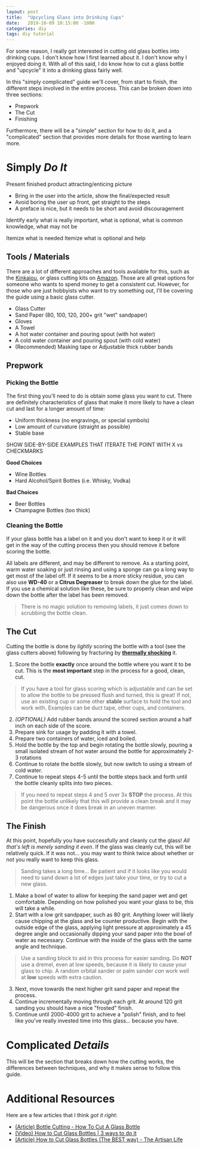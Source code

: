 ```yaml
---
layout: post
title:  "Upcycling Glass into Drinking Cups"
date:   2019-10-09 10:15:00 -1000
categories: diy
tags: diy tutorial
---
```

For some reason, I really got interested in cutting old glass bottles into
drinking cups.
I don't know how I first learned about it.
I don't know why I enjoyed doing it.
With all of this said, I do know how to cut a glass bottle and "upcycle" it
into a drinking glass fairly well.

In this "simply complicated" guide we'll cover, from start to finish, the
different steps involved in the entire process. This can be broken down into
three sections:

- Prepwork
- The Cut
- Finishing

Furthermore, there will be a "simple" section for how to do it, and a
"complicated" section that provides more details for those wanting to learn
more.

# Simply _Do It_
Present finished product attracting/enticing picture
- Bring in the user into the article, show the final/expected result
- Avoid boring the user up front, get straight to the steps
- A preface is nice, but it needs to be short and avoid discouragement

Identify early what is really important, what is optional, what is common knowledge, what may not be


Itemize what is needed
Itemize what is optional and help

## Tools / Materials
There are a lot of different approaches and tools available for this, such
as the [Kinkajou](https://www.bottlecutting.com), or glass cutting kits on
[Amazon](https://www.amazon.com/Bottle-Cutter-Cutting-Glasses-Included/dp/B07PZ7JTKY/ref=asc_df_B07PZ7JTKY/?tag=hyprod-20&linkCode=df0&hvadid=343985429020&hvpos=1o4&hvnetw=g&hvrand=18261913705392091385&hvpone=&hvptwo=&hvqmt=&hvdev=c&hvdvcmdl=&hvlocint=&hvlocphy=9032812&hvtargid=aud-829758849484:pla-797949723557&psc=1&tag=&ref=&adgrpid=64633019210&hvpone=&hvptwo=&hvadid=343985429020&hvpos=1o4&hvnetw=g&hvrand=18261913705392091385&hvqmt=&hvdev=c&hvdvcmdl=&hvlocint=&hvlocphy=9032812&hvtargid=aud-829758849484:pla-797949723557). Those are all great options for someone who wants to spend money to get
a consistent cut. However, for those who are just hobbyists who want to try
something out, I'll be covering the guide using a basic glass cutter.

- Glass Cutter
- Sand Paper (80, 100, 120, 200+ grit "wet" sandpaper)
- Gloves
- A Towel
- A hot water container and pouring spout (with hot water)
- A cold water container and pouring spout (with cold water)
- (Recommended) Masking tape or Adjustable thick rubber bands

## Prepwork
### Picking the Bottle
The first thing you'll need to do is obtain some glass you want to cut. There
are definitely characteristics of glass that make it more likely to have a clean
cut and last for a longer amount of time:
- Uniform thickness (no engravings, or special symbols)
- Low amount of curvature (straight as possible)
- Stable base

SHOW SIDE-BY-SIDE EXAMPLES THAT ITERATE THE POINT WITH X vs CHECKMARKS

**Good Choices**
- Wine Bottles
- Hard Alcohol/Spirit Bottles (i.e. Whisky, Vodka)

**Bad Choices**
- Beer Bottles
- Champagne Bottles (too thick)

### Cleaning the Bottle
If your glass bottle has a label on it and you don't want to keep it or it will
get in the way of the cutting process then you should remove it before scoring
the bottle.

All labels are different, and may be different to remove. As a starting point,
warm water soaking or just rinsing and using a sponge can go a long way to get
most of the label off. If it seems to be a more sticky residue, you can also use
**WD-40** or a **Citrus Degreaser** to break down the glue for the label. If
you use a chemical solution like these, be sure to properly clean and wipe down
the bottle after the label has been removed.

> There is no magic solution to removing labels, it just comes down to scrubbing
> the bottle clean.

## The Cut
Cutting the bottle is done by _lightly_ scoring the bottle with a tool (see
the glass cutters above) following by fracturing by
**[thermally shocking](https://en.wikipedia.org/wiki/Thermal_shock)** it.

1. Score the bottle **exactly** once around the bottle where you want it to be
cut. This is the **most important** step in the process for a good, clean, cut.

> If you have a tool for glass scoring which is adjustable and can be set to
> allow the bottle to be pressed flush and turned, this is great! If not, use
> an existing cup or some other **stable** surface to hold the tool and work
> with. Examples can be duct tape, other cups, and containers.

2. _(OPTIONAL)_ Add rubber bands around the scored section around a half inch
on each side of the score.
3. Prepare sink for usage by padding it with a towel.
3. Prepare two containers of water, iced and boiled.
4. Hold the bottle by the top and begin rotating the bottle slowly, pouring a
small isolated stream of hot water around the bottle for approximately 2-3
rotations
5. Continue to rotate the bottle slowly, but now switch to using a stream of
cold water.
6. Continue to repeat steps 4-5 until the bottle steps back and forth until the
bottle cleanly splits into two pieces.

> If you need to repeat steps 4 and 5 over 3x **STOP** the process. At this
> point the bottle unlikely that this will provide a clean break and it may be
> dangerous once it does break in an uneven manner.

## The Finish
At this point, hopefully you have successfully and cleanly cut the glass! _All
that's left is merely sanding it even_. If the glass was cleanly cut, this
will be relatively quick. If it was not... you may want to think twice about
whether or not you really want to keep this glass.

> Sanding takes a long time... Be patient and if it looks like you would need to
> sand down a lot of edges just take your time, or try to cut a new glass.

1. Make a bowl of water to allow for keeping the sand paper wet and get
comfortable. Depending on how polished you want your glass to be, this will take
a while.
2. Start with a low grit sandpaper, such as 80 grit. Anything lower will likely
cause chipping at the glass and be counter productive. Begin with the outside
edge of the glass, applying light pressure at approximately a 45 degree angle
and occasionally dipping your sand paper into the bowl of water as necessary.
Continue with the inside of the glass with the same angle and technique.

> Use a sanding block to aid in this process for easier sanding. Do **NOT** use
> a dremel, even at low speeds, because it is likely to cause your glass to
> chip. A random orbital sander or palm sander _can_ work well at **low** speeds
> with extra caution.

3. Next, move towards the next higher grit sand paper and repeat the process.
4. Continue incrementally moving through each grit. At around 120 grit sanding
you should have a nice "frosted" finish.
5. Continue until 2000-4000 grit to achieve a "polish" finish, and to feel like
you've really invested time into this glass... because you have.

# Complicated _Details_
This will be the section that breaks down how the cutting works, the differences
between techniques, and why it makes sense to follow this guide.

# Additional Resources
Here are a few articles that I think *got it right*:
- [(Article) Bottle Cutting - How To Cut A Glass Bottle](https://www.eternaltools.com/blog/bottle-cutting-how-to-cut-a-glass-bottle)
- [(Video) How to Cut Glass Bottles \| 3 ways to do it](https://www.youtube.com/watch?v=WxKZ8hhcmvg)
- [(Article) How to Cut Glass Bottles (The BEST way) - The Artisan Life](https://natashalh.com/how-to-cut-glass-bottles-the-best-way/)
